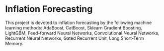 # Inflation Forecasting

This project is devoted to inflation forecasting by the following machine learning methods:
AdaBoost, CatBoost, Sklearn Gradient Boosting, LightGBM, Feed-forward Neural Networks,
Convolutional Neural Networks, Recurrent Neural Networks, Gated Recurrent Unit, 
Long Short-Term Memory.
